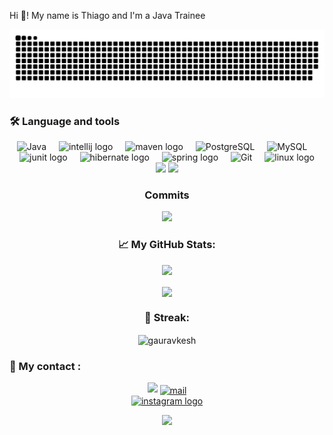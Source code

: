 Hi 👋! My name is Thiago and I'm a Java Trainee</h7>


<picture>
  <source media="(prefers-color-scheme: dark)" srcset="https://raw.githubusercontent.com/platane/platane/output/github-contribution-grid-snake-dark.svg">
  <source media="(prefers-color-scheme: dark)" srcset="https://raw.githubusercontent.com/platane/platane/output/github-contribution-grid-snake.svg">
  <img alt="github contribution grid snake animation" src="https://raw.githubusercontent.com/platane/platane/output/github-contribution-grid-snake.svg">
</picture>

<h3 align="left">🛠 Language and tools</h3>

<div align="center">
    <img alt="Java" width="45" height="45" src="https://raw.githubusercontent.com/HighAmbition211/HighAmbition211/auxiliary/languages/java.svg" />
  <img width="12" />
      <img src="https://cdn.jsdelivr.net/gh/devicons/devicon/icons/intellij/intellij-original.svg" height="40" alt="intellij logo"  />
  <img width="12" />
    <img src="https://miro.medium.com/v2/resize:fit:450/1*kbSGIVukG6lL7JtAa9wiDA.png" height="40" alt="maven logo" />
    <img width="12" />
      <img alt="PostgreSQL" width="45" height="45" src="https://raw.githubusercontent.com/HighAmbition211/HighAmbition211/auxiliary/databases/postgres.svg" />
  <img width="12" />
     <img alt="MySQL" width="45" height="45" src="https://raw.githubusercontent.com/HighAmbition211/HighAmbition211/auxiliary/databases/mysql.svg" />
  <img width="12" />
    <img src="https://junit.org/junit5/assets/img/junit5-logo.png" height="40" alt="junit logo" />
   <img width="12" />
    <img src="https://cdn.freebiesupply.com/logos/large/2x/hibernate-logo-png-transparent.png" height="40" alt="hibernate logo" />
    <img width="12" />
    <img src="https://cdn.jsdelivr.net/gh/devicons/devicon/icons/spring/spring-original.svg" height="40" alt="spring logo" />
    <img width="12" />
   <img alt="Git" width="45" height="45" src="https://raw.githubusercontent.com/HighAmbition211/HighAmbition211/auxiliary/tools/Github.gif" />
  <img width="12" />
  <img src="https://cdn.jsdelivr.net/gh/devicons/devicon/icons/linux/linux-original.svg" height="40" alt="linux logo"  />

<div

<div align="center">
    <img height="180em" src="https://github-readme-stats-sigma-five.vercel.app/api?username=thiagoHenrique19&show_icons=true&theme=dark&include_all_commits=false&count_private=true"/>
    <img height="180em" src="https://github-readme-stats-sigma-five.vercel.app/api/top-langs/?username=thiagoHenrique19&layout=compact&langs_count=7&theme=dark"/>
</div>


### Commits
 





![](https://github-profile-summary-cards.vercel.app/api/cards/productive-time?username=thiagoHenrique19&theme=highcontrast)

### 📈 My GitHub Stats:

![](https://github-profile-summary-cards.vercel.app/api/cards/profile-details?username=thiagoHenrique19&theme=highcontrast)

 
<img align="center" width="400" src="https://github-readme-stats.vercel.app/api?username=thiagoHenrique19&show_icons=true&hide_border=true&&count_private=true&include_all_commits=true&theme=highcontrast" />

### 🎯 Streak:

 <img align="center"   width="400" src="https://github-readme-streak-stats.herokuapp.com/?user=thiagoHenrique19&theme=highcontrast&hide_border=true" alt="gauravkesh" />

<h3 align="left">📱 My contact :</h3>
<div align="center">
<img src="https://streak-stats.demolab.com?
</div>
    
<p align="center">
  <a href="mailto:thiagohenriquedeoliveira015@gmail.com" target="_blank">
    <img align="center" src="https://cdn.worldvectorlogo.com/logos/official-gmail-icon-2020-.svg" alt="mail" height="50" width="55" />


<div align="center">
    
<a href="https://www.instagram.com/_thiagohenrique?igsh=MW1yOTZ5cGE5NWhwaw%3D%3D&utm_source=qr">
  <img src="https://img.shields.io/static/v1?message=Instagram&logo=instagram&label=&color=E4405F&logoColor=white&labelColor=&style=for-the-badge" height="35" alt="instagram logo" />
</a>
</div>

<p align="center">
     <img src="https://capsule-render.vercel.app/api?type=waving&color=gradient&height=100&section=footer"/>
</p>
